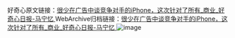 好奇心原文链接：[很少在广告中谈竞争对手的iPhone，这次针对了所有_商业_好奇心日报-马宁忆 ](https://www.qdaily.com/articles/12020.html)
WebArchive归档链接：[很少在广告中谈竞争对手的iPhone，这次针对了所有_商业_好奇心日报-马宁忆 ](http://web.archive.org/web/20190623171812/https://www.qdaily.com/articles/12020.html)
![image](http://ww3.sinaimg.cn/large/007d5XDply1g3wblabtqdj30u03rd4jy)